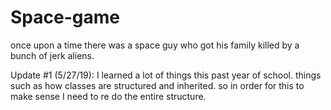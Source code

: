 # Space-game
once upon a time there was a space guy who got his family killed by a bunch of jerk aliens.



Update #1 (5/27/19):
I learned a lot of things this past year of school. things such as how classes are structured and inherited. so in order for this to make sense I need to re do the entire structure.
